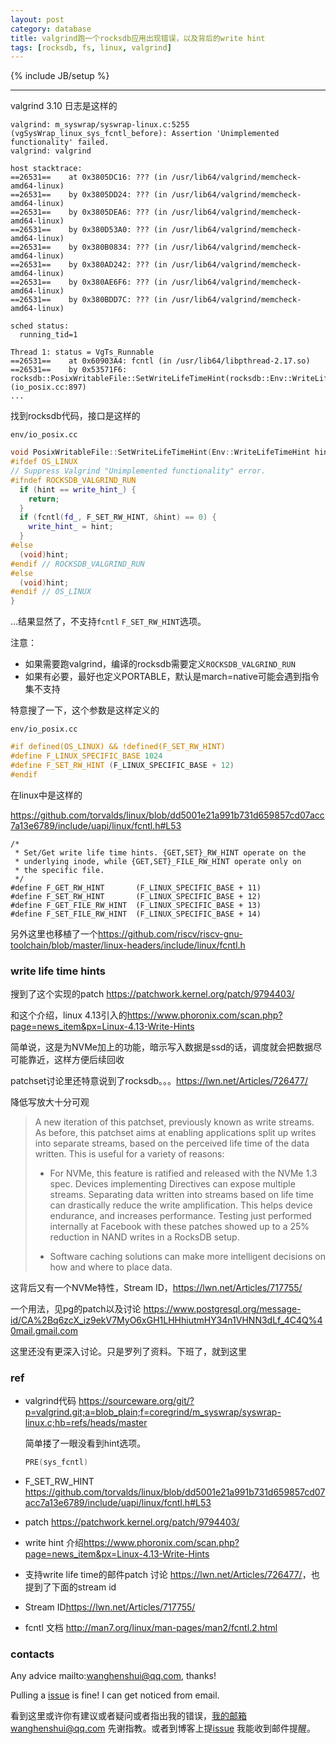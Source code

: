 ```yaml
---
layout: post
category: database
title: valgrind跑一个rocksdb应用出现错误，以及背后的write hint
tags: [rocksdb, fs, linux, valgrind]
---
```


{% include JB/setup %}

---

valgrind 3.10 日志是这样的

```
valgrind: m_syswrap/syswrap-linux.c:5255 (vgSysWrap_linux_sys_fcntl_before): Assertion 'Unimplemented functionality' failed.
valgrind: valgrind

host stacktrace:
==26531==    at 0x3805DC16: ??? (in /usr/lib64/valgrind/memcheck-amd64-linux)
==26531==    by 0x3805DD24: ??? (in /usr/lib64/valgrind/memcheck-amd64-linux)
==26531==    by 0x3805DEA6: ??? (in /usr/lib64/valgrind/memcheck-amd64-linux)
==26531==    by 0x380D53A0: ??? (in /usr/lib64/valgrind/memcheck-amd64-linux)
==26531==    by 0x380B0834: ??? (in /usr/lib64/valgrind/memcheck-amd64-linux)
==26531==    by 0x380AD242: ??? (in /usr/lib64/valgrind/memcheck-amd64-linux)
==26531==    by 0x380AE6F6: ??? (in /usr/lib64/valgrind/memcheck-amd64-linux)
==26531==    by 0x380BDD7C: ??? (in /usr/lib64/valgrind/memcheck-amd64-linux)

sched status:
  running_tid=1

Thread 1: status = VgTs_Runnable
==26531==    at 0x60903A4: fcntl (in /usr/lib64/libpthread-2.17.so)
==26531==    by 0x53571F6: rocksdb::PosixWritableFile::SetWriteLifeTimeHint(rocksdb::Env::WriteLifeTimeHint) (io_posix.cc:897)
...
```

找到rocksdb代码，接口是这样的

`env/io_posix.cc`

```c++
void PosixWritableFile::SetWriteLifeTimeHint(Env::WriteLifeTimeHint hint) {
#ifdef OS_LINUX
// Suppress Valgrind "Unimplemented functionality" error.
#ifndef ROCKSDB_VALGRIND_RUN
  if (hint == write_hint_) {
    return;
  }
  if (fcntl(fd_, F_SET_RW_HINT, &hint) == 0) {
    write_hint_ = hint;
  }
#else
  (void)hint;
#endif // ROCKSDB_VALGRIND_RUN
#else
  (void)hint;
#endif // OS_LINUX
}
```

...结果显然了，不支持`fcntl`  `F_SET_RW_HINT`选项。

注意：

- 如果需要跑valgrind，编译的rocksdb需要定义`ROCKSDB_VALGRIND_RUN`
- 如果有必要，最好也定义PORTABLE，默认是march=native可能会遇到指令集不支持





特意搜了一下，这个参数是这样定义的

`env/io_posix.cc`

```c++
#if defined(OS_LINUX) && !defined(F_SET_RW_HINT)
#define F_LINUX_SPECIFIC_BASE 1024
#define F_SET_RW_HINT (F_LINUX_SPECIFIC_BASE + 12)
#endif
```

在linux中是这样的

https://github.com/torvalds/linux/blob/dd5001e21a991b731d659857cd07acc7a13e6789/include/uapi/linux/fcntl.h#L53

```
/*
 * Set/Get write life time hints. {GET,SET}_RW_HINT operate on the
 * underlying inode, while {GET,SET}_FILE_RW_HINT operate only on
 * the specific file.
 */
#define F_GET_RW_HINT		(F_LINUX_SPECIFIC_BASE + 11)
#define F_SET_RW_HINT		(F_LINUX_SPECIFIC_BASE + 12)
#define F_GET_FILE_RW_HINT	(F_LINUX_SPECIFIC_BASE + 13)
#define F_SET_FILE_RW_HINT	(F_LINUX_SPECIFIC_BASE + 14)
```

另外这里也移植了一个<https://github.com/riscv/riscv-gnu-toolchain/blob/master/linux-headers/include/linux/fcntl.h>

### write life time hints

搜到了这个实现的patch <https://patchwork.kernel.org/patch/9794403/>

和这个介绍，linux 4.13引入的<https://www.phoronix.com/scan.php?page=news_item&px=Linux-4.13-Write-Hints>

简单说，这是为NVMe加上的功能，暗示写入数据是ssd的话，调度就会把数据尽可能靠近，这样方便后续回收

patchset讨论里还特意说到了rocksdb。。。https://lwn.net/Articles/726477/

降低写放大十分可观

>A new iteration of this patchset, previously known as write streams.
>As before, this patchset aims at enabling applications split up
>writes into separate streams, based on the perceived life time
>of the data written. This is useful for a variety of reasons:
>
>- For NVMe, this feature is ratified and released with the NVMe 1.3
>  spec. Devices implementing Directives can expose multiple streams.
>  Separating data written into streams based on life time can
>  drastically reduce the write amplification. This helps device
>  endurance, and increases performance. Testing just performed
>  internally at Facebook with these patches showed up to a 25% reduction
>  in NAND writes in a RocksDB setup.
>
>- Software caching solutions can make more intelligent decisions
>  on how and where to place data.

这背后又有一个NVMe特性，Stream ID，https://lwn.net/Articles/717755/



一个用法，见pg的patch以及讨论  <https://www.postgresql.org/message-id/CA%2Bq6zcX_iz9ekV7MyO6xGH1LHHhiutmHY34n1VHNN3dLf_4C4Q%40mail.gmail.com>

这里还没有更深入讨论。只是罗列了资料。下班了，就到这里

### ref

- valgrind代码 <https://sourceware.org/git/?p=valgrind.git;a=blob_plain;f=coregrind/m_syswrap/syswrap-linux.c;hb=refs/heads/master>

  简单搂了一眼没看到hint选项。

  ```c++
  PRE(sys_fcntl)
  ```

- F_SET_RW_HINT https://github.com/torvalds/linux/blob/dd5001e21a991b731d659857cd07acc7a13e6789/include/uapi/linux/fcntl.h#L53

- patch <https://patchwork.kernel.org/patch/9794403/>

- write hint 介绍<https://www.phoronix.com/scan.php?page=news_item&px=Linux-4.13-Write-Hints>

- 支持write life time的邮件patch 讨论 <https://lwn.net/Articles/726477/>，也提到了下面的stream id

- Stream ID<https://lwn.net/Articles/717755/>

- fcntl 文档 <http://man7.org/linux/man-pages/man2/fcntl.2.html>

### contacts

Any advice mailto:wanghenshui@qq.com, thanks! 

Pulling a [issue](https://github.com/wanghenshui/wanghenshui.github.io/issues/new) is fine! I can get noticed from email.

看到这里或许你有建议或者疑问或者指出我的错误，我的邮箱wanghenshui@qq.com 先谢指教。或者到博客上提[issue](https://github.com/wanghenshui/wanghenshui.github.io/issues/new) 我能收到邮件提醒。